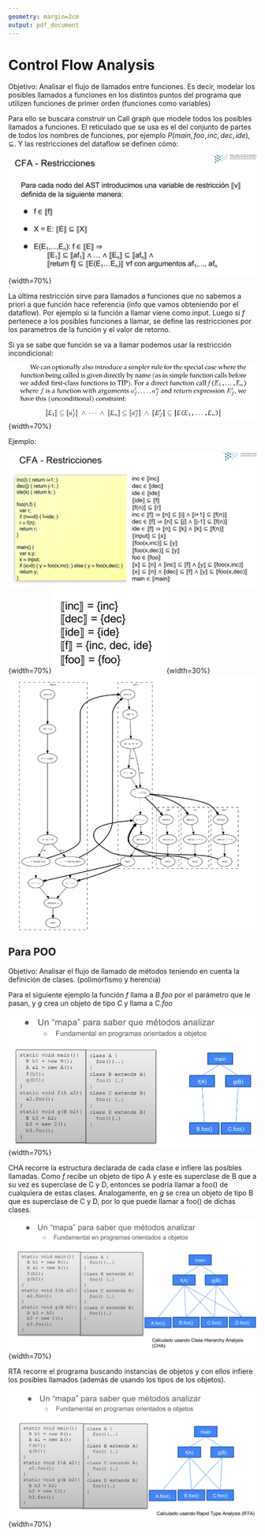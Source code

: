 ```yaml
---
geometry: margin=2cm
output: pdf_document
---
```


# Control Flow Analysis

Objetivo: Analisar el flujo de llamados entre funciones. Es decir, modelar los posibles llamados a funciones en los distintos puntos del programa que utilizen funciones de primer orden (funciones como variables)

Para ello se buscara construir un Call graph que modele todos los posibles llamados a funciones. El reticulado que se usa es el del conjunto de partes de todos los nombres de funciones, por ejemplo $P(main, foo, inc, dec, ide), \subseteq$. Y las restricciones del dataflow se definen cómo:

![](cfa_restricciones.png){width=70%}

La última restricción sirve para llamados a funciones que no sabemos a priori a que función hace referencia (info que vamos obteniendo por el dataflow). Por ejemplo si la función a llamar viene como input. Luego si $f$ pertenece a los posibles funciones a llamar, se define las restricciones por los parametros de la función y el valor de retorno.

Si ya se sabe que función se va a llamar podemos usar la restricción incondicional:

![](incondicional.png){width=70%}

Ejemplo:

![](cfa_ejemplo.png){width=70%}
![](cfa_solucion.png){width=30%}
![](cfa_solucion_cfg.png)


## Para POO

Objetivo: Analisar el flujo de llamado de métodos teniendo en cuenta la definición de clases. (polimorfismo y herencia)

Para el siguiente ejemplo la función $f$ llama a $B.foo$ por el parámetro que le pasan, y $g$ crea un objeto de tipo $C$ y llama a $C.foo$

![](call_graph.png){width=70%}

CHA recorre la estructura declarada de cada clase e infiere las posibles llamadas. Como $f$ recibe un objeto de tipo A y este es superclase de B que a su vez es superclase de C y D, entonces se podría llamar a foo() de cualquiera de estas clases. Analogamente, en $g$ se crea un objeto de tipo B que es superclase de C y D, por lo que puede llamar a foo() de dichas clases.

![](call_graph_cha.png){width=70%}

RTA recorre el programa buscando instancias de objetos y con ellos infiere los posibles llamados (además de usando los tipos de los objetos).

![](call_graph_rta.png){width=70%}


